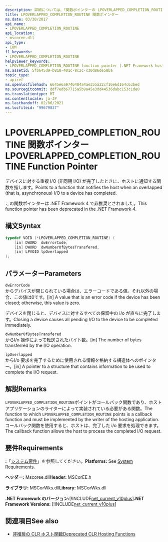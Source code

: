 ```yaml
---
description: 詳細については、「関数ポインターの LPOVERLAPPED_COMPLETION_ROUTINE」を参照してください。
title: LPOVERLAPPED_COMPLETION_ROUTINE 関数ポインター
ms.date: 03/30/2017
api_name:
- LPOVERLAPPED_COMPLETION_ROUTINE
api_location:
- mscoree.dll
api_type:
- COM
f1_keywords:
- LPOVERLAPPED_COMPLETION_ROUTINE
helpviewer_keywords:
- LPOVERLAPPED_COMPLETION_ROUTINE function pointer [.NET Framework hosting]
ms.assetid: 5fb645d9-b818-401c-8c2c-c30d86de58ba
topic_type:
- apiref
ms.openlocfilehash: 6645e6a9746404a4ae355a22cf16e6d164c63bed
ms.sourcegitcommit: ddf7edb67715a5b9a45e3dd44536dabc153c1de0
ms.translationtype: MT
ms.contentlocale: ja-JP
ms.lasthandoff: 02/06/2021
ms.locfileid: "99679837"
---
```

# <a name="lpoverlapped_completion_routine-function-pointer"></a><span data-ttu-id="50506-103">LPOVERLAPPED_COMPLETION_ROUTINE 関数ポインター</span><span class="sxs-lookup"><span data-stu-id="50506-103">LPOVERLAPPED_COMPLETION_ROUTINE Function Pointer</span></span>

<span data-ttu-id="50506-104">デバイスに対する重複 I/O (非同期 I/O) が完了したときに、ホストに通知する関数を指します。</span><span class="sxs-lookup"><span data-stu-id="50506-104">Points to a function that notifies the host when an overlapped (that is, asynchronous) I/O to a device has completed.</span></span>  
  
 <span data-ttu-id="50506-105">この関数ポインターは .NET Framework 4 で非推奨とされました。</span><span class="sxs-lookup"><span data-stu-id="50506-105">This function pointer has been deprecated in the .NET Framework 4.</span></span>  
  
## <a name="syntax"></a><span data-ttu-id="50506-106">構文</span><span class="sxs-lookup"><span data-stu-id="50506-106">Syntax</span></span>  
  
```cpp  
typedef VOID (*LPOVERLAPPED_COMPLETION_ROUTINE) (  
    [in] DWORD  dwErrorCode,  
    [in] DWORD  dwNumberOfBytesTransfered,  
    [in] LPVOID lpOverlapped  
);  
```  
  
## <a name="parameters"></a><span data-ttu-id="50506-107">パラメーター</span><span class="sxs-lookup"><span data-stu-id="50506-107">Parameters</span></span>  

 `dwErrorCode`  
 <span data-ttu-id="50506-108">からデバイスが閉じられている場合は、エラーコードである値。それ以外の場合、この値は0です。</span><span class="sxs-lookup"><span data-stu-id="50506-108">[in] A value that is an error code if the device has been closed; otherwise, this value is zero.</span></span>  
  
 <span data-ttu-id="50506-109">デバイスを閉じると、デバイスに対するすべての保留中の i/o が直ちに完了します。</span><span class="sxs-lookup"><span data-stu-id="50506-109">Closing a device causes all pending I/O to the device to be completed immediately.</span></span>  
  
 `dwNumberOfBytesTransfered`  
 <span data-ttu-id="50506-110">からI/o 操作によって転送されたバイト数。</span><span class="sxs-lookup"><span data-stu-id="50506-110">[in] The number of bytes transferred by the I/O operation.</span></span>  
  
 `lpOverlapped`  
 <span data-ttu-id="50506-111">からI/o 要求を完了するために使用される情報を格納する構造体へのポインター。</span><span class="sxs-lookup"><span data-stu-id="50506-111">[in] A pointer to a structure that contains information to be used to complete the I/O request.</span></span>  
  
## <a name="remarks"></a><span data-ttu-id="50506-112">解説</span><span class="sxs-lookup"><span data-stu-id="50506-112">Remarks</span></span>  

 <span data-ttu-id="50506-113">`LPOVERLAPPED_COMPLETION_ROUTINE`ポイントがコールバック関数であり、ホストアプリケーションのライターによって実装されている必要がある関数。</span><span class="sxs-lookup"><span data-stu-id="50506-113">The function to which `LPOVERLAPPED_COMPLETION_ROUTINE` points is a callback function and must be implemented by the writer of the hosting application.</span></span> <span data-ttu-id="50506-114">コールバック関数を使用すると、ホストは、完了した i/o 要求を処理できます。</span><span class="sxs-lookup"><span data-stu-id="50506-114">The callback function allows the host to process the completed I/O request.</span></span>  
  
## <a name="requirements"></a><span data-ttu-id="50506-115">要件</span><span class="sxs-lookup"><span data-stu-id="50506-115">Requirements</span></span>  

 <span data-ttu-id="50506-116">**:**「[システム要件](../../get-started/system-requirements.md)」を参照してください。</span><span class="sxs-lookup"><span data-stu-id="50506-116">**Platforms:** See [System Requirements](../../get-started/system-requirements.md).</span></span>  
  
 <span data-ttu-id="50506-117">**ヘッダー:** Mscoree.dll</span><span class="sxs-lookup"><span data-stu-id="50506-117">**Header:** MSCorEE.h</span></span>  
  
 <span data-ttu-id="50506-118">**ライブラリ:** MSCorWks.dll</span><span class="sxs-lookup"><span data-stu-id="50506-118">**Library:** MSCorWks.dll</span></span>  
  
 <span data-ttu-id="50506-119">**.NET Framework のバージョン:**[!INCLUDE[net_current_v10plus](../../../../includes/net-current-v10plus-md.md)]</span><span class="sxs-lookup"><span data-stu-id="50506-119">**.NET Framework Versions:** [!INCLUDE[net_current_v10plus](../../../../includes/net-current-v10plus-md.md)]</span></span>  
  
## <a name="see-also"></a><span data-ttu-id="50506-120">関連項目</span><span class="sxs-lookup"><span data-stu-id="50506-120">See also</span></span>

- [<span data-ttu-id="50506-121">非推奨の CLR ホスト関数</span><span class="sxs-lookup"><span data-stu-id="50506-121">Deprecated CLR Hosting Functions</span></span>](deprecated-clr-hosting-functions.md)
